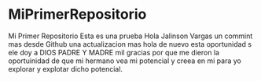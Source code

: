 # MiPrimerRepositorio
Mi Primer Repositorio
Esta es una prueba
Hola Jalinson Vargas
un commint mas desde Github
una actualizacion mas
hola de nuevo esta oportunidad s ele doy a DIOS PADRE  Y MADRE mil gracias por que me dieron la oportuinidad de  que mi hermano vea mi potencial y  creea en mi para yo explorar y explotar dicho potencial.
